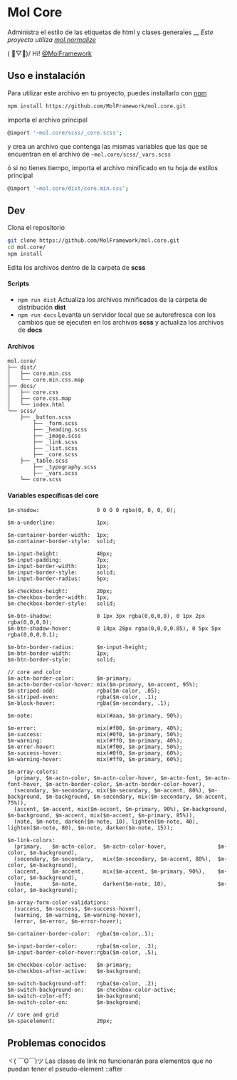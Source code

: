 # Mol Core
Administra el estilo de las etiquetas de html y clases generales
__
*Este proyecto utiliza [mol.normalize](https://github.com/MolFramework/mol.normalize)*


( ﾟ▽ﾟ)/ Hi! [@MolFramework](https://twitter.com/MolFramework)


## Uso e instalación
Para utilizar este archivo en tu proyecto, puedes installarlo con [npm](https://www.npmjs.com/)
```sh
npm install https://github.com/MolFramework/mol.core.git
```
importa el archivo principal
```sh
@import '~mol.core/scss/_core.scss';
```
y crea un archivo que contenga las mismas variables que las que se encuentran en
el archivo de `~mol.core/scss/_vars.scss`

ó si no tienes tiempo, importa el archivo minificado en tu hoja de estilos principal
```sh
@import '~mol.core/dist/core.min.css';
```


## Dev
Clona el repositorio
```sh
git clone https://github.com/MolFramework/mol.core.git
cd mol.core/
npm install
```
Edita los archivos dentro de la carpeta de **scss**


#### Scripts
- `npm run dist` Actualiza los archivos minificados de la carpeta de distribución **dist**
- `npm run docs` Levanta un servidor local que se autorefresca con los cambios que se ejecuten en los archivos **scss** y actualiza los archivos de **docs**


#### Archivos
``` text
mol.core/
├── dist/
│   ├── core.min.css
│   └── core.min.css.map
├── docs/
│   ├── core.css
│   ├── core.css.map
│   └── index.html
└── scss/
    ├── _button.scss
		├── _form.scss
		├── _heading.scss
		├── _image.scss
		├── _link.scss
		├── _list.scss
		├── _core.scss
    ├── _table.scss
		├── _typography.scss
		├── _vars.scss
    └── core.scss
```


#### Variables específicas del core
```text
$m-shadow:                  0 0 0 0 rgba(0, 0, 0, 0);

$m-a-underline:             1px;

$m-container-border-width:  1px;
$m-container-border-style:  solid;

$m-input-height:            40px;
$m-input-padding:           7px;
$m-input-border-width:      1px;
$m-input-border-style:      solid;
$m-input-border-radius:     5px;

$m-checkbox-height:         20px;
$m-checkbox-border-width:   1px;
$m-checkbox-border-style:   solid;

$m-btn-shadow:              0 1px 3px rgba(0,0,0,0), 0 1px 2px rgba(0,0,0,0);
$m-btn-shadow-hover:        0 14px 28px rgba(0,0,0,0.05), 0 5px 5px rgba(0,0,0,0.1);

$m-btn-border-radius:       $m-input-height;
$m-btn-border-width:        1px;
$m-btn-border-style:        solid;

// core and color
$m-actn-border-color:       $m-primary;
$m-actn-border-color-hover: mix($m-primary, $m-accent, 95%);
$m-striped-odd:             rgba($m-color, .05);
$m-striped-even:            rgba($m-color, .1);
$m-block-hover:             rgba($m-secondary, .1);

$m-note:                    mix(#aaa, $m-primary, 90%);

$m-error:                   mix(#f00, $m-primary, 40%);
$m-success:                 mix(#0f0, $m-primary, 50%);
$m-warning:                 mix(#ff0, $m-primary, 40%);
$m-error-hover:             mix(#f00, $m-primary, 50%);
$m-success-hover:           mix(#0f0, $m-primary, 60%);
$m-warning-hover:           mix(#ff0, $m-primary, 60%);

$m-array-colors:
  (primary, $m-actn-color, $m-actn-color-hover, $m-actn-font, $m-actn-font-hover, $m-actn-border-color, $m-actn-border-color-hover),
  (secondary, $m-secondary, mix($m-secondary, $m-accent, 80%), $m-background, $m-background, $m-secondary, mix($m-secondary, $m-accent, 75%)),
  (accent, $m-accent, mix($m-accent, $m-primary, 90%), $m-background, $m-background, $m-accent, mix($m-accent, $m-primary, 85%)),
  (note, $m-note, darken($m-note, 10), lighten($m-note, 40), lighten($m-note, 80), $m-note, darken($m-note, 15));

$m-link-colors:
  (primary,   $m-actn-color,  $m-actn-color-hover,                $m-color, $m-background),
  (secondary, $m-secondary,   mix($m-secondary, $m-accent, 80%),  $m-color, $m-background),
  (accent,    $m-accent,      mix($m-accent, $m-primary, 90%),    $m-color, $m-background),
  (note,      $m-note,        darken($m-note, 10),                $m-color, $m-background);

$m-array-form-color-validations:
  (success, $m-success, $m-success-hover),
  (warning, $m-warning, $m-warning-hover),
  (error, $m-error, $m-error-hover);

$m-container-border-color:  rgba($m-color,.1);

$m-input-border-color:      rgba($m-color, .3);
$m-input-border-color-hover:rgba($m-color, .5);

$m-checkbox-color-active:   $m-primary;
$m-checkbox-after-active:   $m-background;

$m-switch-background-off:   rgba($m-color, .2);
$m-switch-background-on:    $m-checkbox-color-active;
$m-switch-color-off:        $m-background;
$m-switch-color-on:         $m-background;

// core and grid
$m-spacelement:             20px;
```


## Problemas conocidos

ヾ( ￣O￣)ツ Las clases de link no funcionarán para elementos que no puedan tener el pseudo-element ::after
